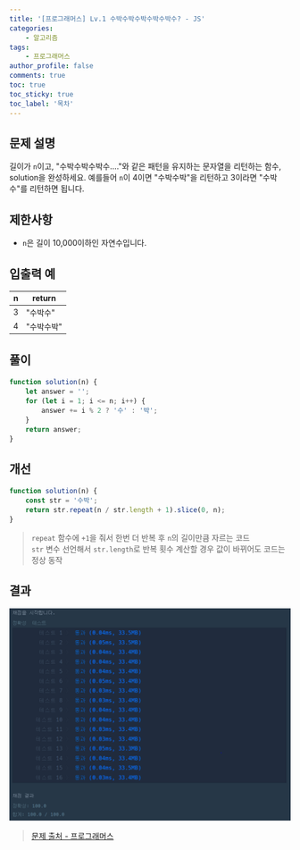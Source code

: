 ```yaml
---
title: '[프로그래머스] Lv.1 수박수박수박수박수박수? - JS'
categories:
    - 알고리즘
tags:
    - 프로그래머스
author_profile: false
comments: true
toc: true
toc_sticky: true
toc_label: '목차'
---
```


## 문제 설명

길이가 `n`이고, "수박수박수박수...."와 같은 패턴을 유지하는 문자열을 리턴하는 함수, solution을 완성하세요. 예를들어 `n`이 4이면 "수박수박"을 리턴하고 3이라면 "수박수"를 리턴하면 됩니다.

## 제한사항

-   `n`은 길이 10,000이하인 자연수입니다.

## 입출력 예

| n   | return     |
| --- | ---------- |
| 3   | "수박수"   |
| 4   | "수박수박" |

## 풀이

```javascript
function solution(n) {
    let answer = '';
    for (let i = 1; i <= n; i++) {
        answer += i % 2 ? '수' : '박';
    }
    return answer;
}
```

## 개선

```javascript
function solution(n) {
    const str = '수박';
    return str.repeat(n / str.length + 1).slice(0, n);
}
```

> `repeat` 함수에 `+1`을 줘서 한번 더 반복 후 `n`의 길이만큼 자르는 코드  
> `str` 변수 선언해서 `str.length`로 반복 횟수 계산할 경우 값이 바뀌어도 코드는 정상 동작

## 결과

![result](/assets/images/2023/08/22/algorithm-24-result.png)

> [문제 출처 - 프로그래머스](https://school.programmers.co.kr/learn/courses/30/lessons/12922?language=javascript#)
